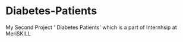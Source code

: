 # Diabetes-Patients
My Second Project ' Diabetes Patients' which is a part of Internhsip at MeriSKILL
